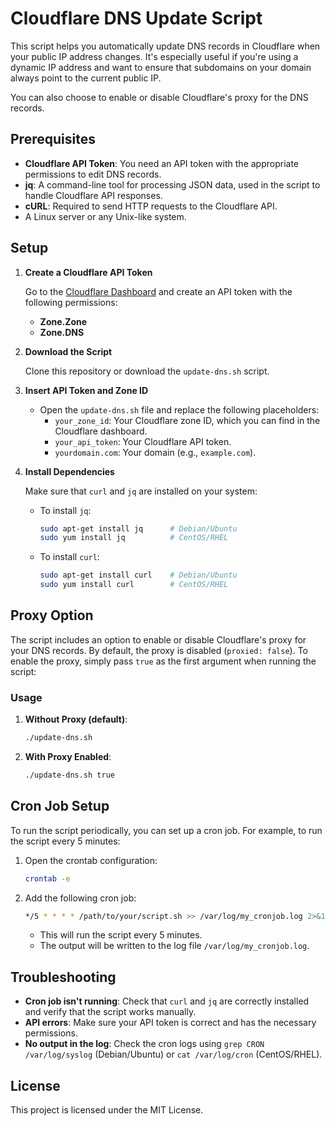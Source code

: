 # Cloudflare DNS Update Script

This script helps you automatically update DNS records in Cloudflare when your public IP address changes. It's especially useful if you're using a dynamic IP address and want to ensure that subdomains on your domain always point to the current public IP.

You can also choose to enable or disable Cloudflare's proxy for the DNS records.

## Prerequisites

- **Cloudflare API Token**: You need an API token with the appropriate permissions to edit DNS records.
- **jq**: A command-line tool for processing JSON data, used in the script to handle Cloudflare API responses.
- **cURL**: Required to send HTTP requests to the Cloudflare API.
- A Linux server or any Unix-like system.

## Setup

1. **Create a Cloudflare API Token**

    Go to the [Cloudflare Dashboard](https://dash.cloudflare.com/) and create an API token with the following permissions:
    - **Zone.Zone**
    - **Zone.DNS**

2. **Download the Script**

    Clone this repository or download the `update-dns.sh` script.

3. **Insert API Token and Zone ID**

    - Open the `update-dns.sh` file and replace the following placeholders:
      - `your_zone_id`: Your Cloudflare zone ID, which you can find in the Cloudflare dashboard.
      - `your_api_token`: Your Cloudflare API token.
      - `yourdomain.com`: Your domain (e.g., `example.com`).

4. **Install Dependencies**

    Make sure that `curl` and `jq` are installed on your system:

    - To install `jq`:
      ```bash
      sudo apt-get install jq      # Debian/Ubuntu
      sudo yum install jq          # CentOS/RHEL
      ```

    - To install `curl`:
      ```bash
      sudo apt-get install curl    # Debian/Ubuntu
      sudo yum install curl        # CentOS/RHEL
      ```

## Proxy Option

The script includes an option to enable or disable Cloudflare's proxy for your DNS records. By default, the proxy is disabled (`proxied: false`). To enable the proxy, simply pass `true` as the first argument when running the script:

### Usage

1. **Without Proxy (default)**:
    ```bash
    ./update-dns.sh
    ```

2. **With Proxy Enabled**:
    ```bash
    ./update-dns.sh true
    ```

## Cron Job Setup

To run the script periodically, you can set up a cron job. For example, to run the script every 5 minutes:

1. Open the crontab configuration:

    ```bash
    crontab -e
    ```

2. Add the following cron job:

    ```bash
    */5 * * * * /path/to/your/script.sh >> /var/log/my_cronjob.log 2>&1
    ```

    - This will run the script every 5 minutes.
    - The output will be written to the log file `/var/log/my_cronjob.log`.

## Troubleshooting

- **Cron job isn't running**: Check that `curl` and `jq` are correctly installed and verify that the script works manually.
- **API errors**: Make sure your API token is correct and has the necessary permissions.
- **No output in the log**: Check the cron logs using `grep CRON /var/log/syslog` (Debian/Ubuntu) or `cat /var/log/cron` (CentOS/RHEL).

## License

This project is licensed under the MIT License.


